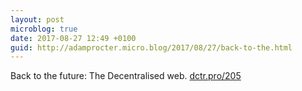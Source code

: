 ```yaml
---
layout: post
microblog: true
date: 2017-08-27 12:49 +0100
guid: http://adamprocter.micro.blog/2017/08/27/back-to-the.html
---
```

Back to the future: The Decentralised web. 
[dctr.pro/205](http://dctr.pro/205)
